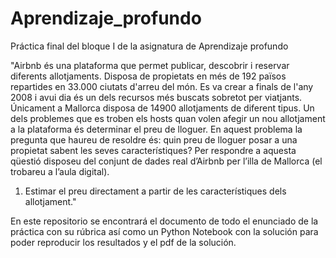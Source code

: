 # Aprendizaje_profundo
Práctica final del bloque I de la asignatura de Aprendizaje profundo

"Airbnb és una plataforma que permet publicar, descobrir i reservar diferents allotjaments. Disposa de propietats en més de 192 països repartides en 33.000 ciutats d'arreu del món. Es va crear a finals de l'any 2008 i avui dia és un dels recursos més buscats sobretot per viatjants. Únicament a Mallorca disposa de 14900 allotjaments de diferent tipus.
Un dels problemes que es troben els hosts quan volen afegir un nou allotjament a la plataforma és determinar el preu de lloguer. En aquest problema la pregunta que haureu de resoldre és: quin preu de lloguer posar a una propietat sabent les seves característiques?
Per respondre a aquesta qüestió disposeu del conjunt de dades real d’Airbnb per l’illa de Mallorca (el trobareu a l’aula digital).
1. Estimar el preu directament a partir de les característiques dels allotjament."

En este repositorio se encontrará el documento de todo el enunciado de la práctica con su rúbrica así como un Python Notebook con la solución para poder reproducir los resultados y el pdf de la solución.
